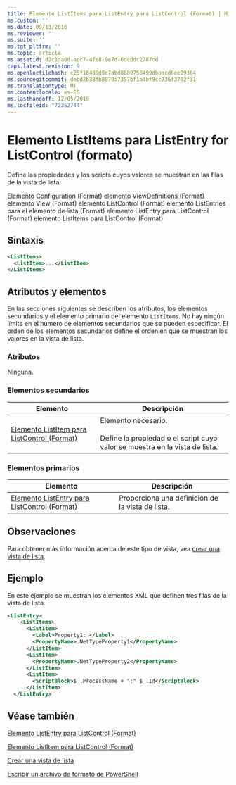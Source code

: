 ```yaml
---
title: Elemento ListItems para ListEntry para ListControl (Format) | Microsoft Docs
ms.custom: ''
ms.date: 09/13/2016
ms.reviewer: ''
ms.suite: ''
ms.tgt_pltfrm: ''
ms.topic: article
ms.assetid: d2c1da6d-acc7-4fe8-9e7d-6dcddc2787cd
caps.latest.revision: 9
ms.openlocfilehash: c25f18489d9c7abd8889758499dbbacd6ee29304
ms.sourcegitcommit: debd2b38fb8070a7357bf1a4bf9cc736f3702f31
ms.translationtype: MT
ms.contentlocale: es-ES
ms.lasthandoff: 12/05/2019
ms.locfileid: "72362744"
---
```

# <a name="listitems-element-for-listentry-for-listcontrol-format"></a>Elemento ListItems para ListEntry for ListControl (formato)

Define las propiedades y los scripts cuyos valores se muestran en las filas de la vista de lista.

Elemento Configuration (Format) elemento ViewDefinitions (Format) elemento View (Format) elemento ListControl (Format) elemento ListEntries para el elemento de lista (Format) elemento ListEntry para ListControl (Format) elemento ListItems para ListControl (Format)

## <a name="syntax"></a>Sintaxis

```xml
<ListItems>
  <ListItem>...</ListItem>
</ListItems>
```

## <a name="attributes-and-elements"></a>Atributos y elementos

En las secciones siguientes se describen los atributos, los elementos secundarios y el elemento primario del elemento `ListItems`. No hay ningún límite en el número de elementos secundarios que se pueden especificar. El orden de los elementos secundarios define el orden en que se muestran los valores en la vista de lista.

### <a name="attributes"></a>Atributos

Ninguna.

### <a name="child-elements"></a>Elementos secundarios

|Elemento|Descripción|
|-------------|-----------------|
|[Elemento ListItem para ListControl (Format)](./listitem-element-for-listitems-for-listcontrol-format.md)|Elemento necesario.<br /><br /> Define la propiedad o el script cuyo valor se muestra en la vista de lista.|

### <a name="parent-elements"></a>Elementos primarios

|Elemento|Descripción|
|-------------|-----------------|
|[Elemento ListEntry para ListControl (Format)](./listentry-element-for-listcontrol-format.md)|Proporciona una definición de la vista de lista.|

## <a name="remarks"></a>Observaciones

Para obtener más información acerca de este tipo de vista, vea [crear una vista de lista](./creating-a-list-view.md).

## <a name="example"></a>Ejemplo

En este ejemplo se muestran los elementos XML que definen tres filas de la vista de lista.

```xml
<ListEntry>
    <ListItems>
      <ListItem>
        <Label>Property1: </Label>
        <PropertyName>.NetTypeProperty1</PropertyName>
      </ListItem>
      <ListItem>
        <PropertyName>.NetTypeProperty2</PropertyName>
      </ListItem>
      <ListItem>
        <ScriptBlock>$_.ProcessName + ":" $_.Id</ScriptBlock>
      </ListItem>
  </ListEntry>
```

## <a name="see-also"></a>Véase también

[Elemento ListEntry para ListControl (Format)](./listentry-element-for-listcontrol-format.md)

[Elemento ListItem para ListControl (Format)](./listitem-element-for-listitems-for-listcontrol-format.md)

[Crear una vista de lista](./creating-a-list-view.md)

[Escribir un archivo de formato de PowerShell](./writing-a-powershell-formatting-file.md)
